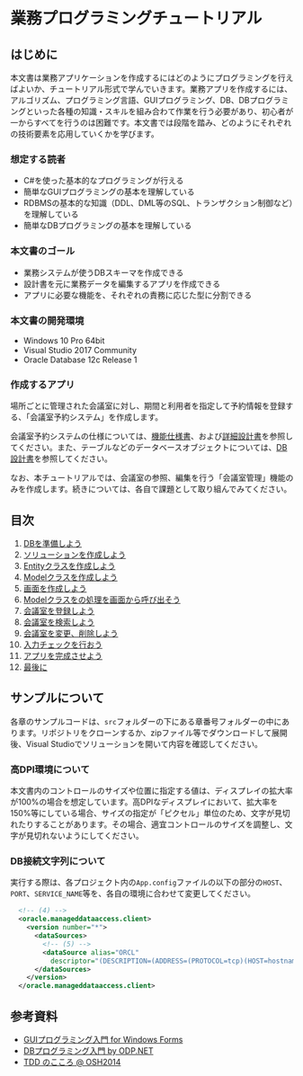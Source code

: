 業務プログラミングチュートリアル
=====

## はじめに

本文書は業務アプリケーションを作成するにはどのようにプログラミングを行えばよいか、チュートリアル形式で学んでいきます。業務アプリを作成するには、アルゴリズム、プログラミング言語、GUIプログラミング、DB、DBプログラミングといった各種の知識・スキルを組み合わて作業を行う必要があり、初心者が一からすべてを行うのは困難です。本文書では段階を踏み、どのようにそれぞれの技術要素を応用していくかを学びます。

### 想定する読者

- C#を使った基本的なプログラミングが行える
- 簡単なGUIプログラミングの基本を理解している
- RDBMSの基本的な知識（DDL、DML等のSQL、トランザクション制御など）を理解している
- 簡単なDBプログラミングの基本を理解している

### 本文書のゴール

- 業務システムが使うDBスキーマを作成できる
- 設計書を元に業務データを編集するアプリを作成できる
- アプリに必要な機能を、それぞれの責務に応じた型に分割できる

### 本文書の開発環境

- Windows 10 Pro 64bit
- Visual Studio 2017 Community
- Oracle Database 12c Release 1

### 作成するアプリ

場所ごとに管理された会議室に対し、期間と利用者を指定して予約情報を登録する、「会議室予約システム」を作成します。

会議室予約システムの仕様については、[機能仕様書](doc/functional-spec.md)、および[詳細設計書](doc/detail-specs)を参照してください。また、テーブルなどのデータベースオブジェクトについては、[DB設計書](doc/db-design.md)を参照してください。

なお、本チュートリアルでは、会議室の参照、編集を行う「会議室管理」機能のみを作成します。続きについては、各自で課題として取り組んでみてください。

## 目次

1. [DBを準備しよう](doc/01.md)
2. [ソリューションを作成しよう](doc/02.md)
3. [Entityクラスを作成しよう](doc/03.md)
4. [Modelクラスを作成しよう](doc/04.md)
5. [画面を作成しよう](doc/05.md)
6. [Modelクラスをの処理を画面から呼び出そう](doc/06.md)
7. [会議室を登録しよう](doc/07.md)
8. [会議室を検索しよう](doc/08.md)
9. [会議室を変更、削除しよう](doc/09.md)
10. [入力チェックを行おう](doc/10.md)
11. [アプリを完成させよう](doc/11.md)
12. [最後に](doc/99.md)

## サンプルについて

各章のサンプルコードは、`src`フォルダーの下にある章番号フォルダーの中にあります。リポジトリをクローンするか、zipファイル等でダウンロードして展開後、Visual Studioでソリューションを開いて内容を確認してください。

### 高DPI環境について

本文書内のコントロールのサイズや位置に指定する値は、ディスプレイの拡大率が100%の場合を想定しています。高DPIなディスプレイにおいて、拡大率を150%等にしている場合、サイズの指定が「ピクセル」単位のため、文字が見切れたりすることがあります。その場合、適宜コントロールのサイズを調整し、文字が見切れないようにしてください。

### DB接続文字列について

実行する際は、各プロジェクト内の`App.config`ファイルの以下の部分の`HOST`、`PORT`、`SERVICE_NAME`等を、各自の環境に合わせて変更してください。

```xml
  <!-- (4) -->
  <oracle.manageddataaccess.client>
    <version number="*">
      <dataSources>
        <!-- (5) -->
        <dataSource alias="ORCL"
          descriptor="(DESCRIPTION=(ADDRESS=(PROTOCOL=tcp)(HOST=hostname)(PORT=1521))(CONNECT_DATA=(SERVICE_NAME=ORCL))) "/>
      </dataSources>
    </version>
  </oracle.manageddataaccess.client>
```
## 参考資料

- [GUIプログラミング入門 for Windows Forms](https://github.com/masaru-b-cl/introduction-to-winforms-programming)
- [DBプログラミング入門 by ODP.NET](https://github.com/masaru-b-cl/introduction-to-db-programming-by-odp-dot-net)
- [TDD のこころ @ OSH2014](https://www.slideshare.net/t_wada/osh2014-sprit-of-tdd)

